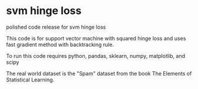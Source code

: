 # svm hinge loss
polished code release for svm hinge loss


This code is for support vector machine with squared hinge loss and uses fast gradient method with backtracking rule.

To run this code requires python, pandas, sklearn, numpy, matplotlib, and scipy

The real world dataset is the "Spam" dataset from the book The Elements of Statistical Learning.